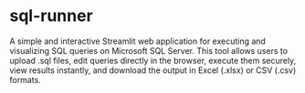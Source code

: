 # sql-runner
A simple and interactive Streamlit web application for executing and visualizing SQL queries on Microsoft SQL Server. This tool allows users to upload .sql files, edit queries directly in the browser, execute them securely, view results instantly, and download the output in Excel (.xlsx) or CSV (.csv) formats.
